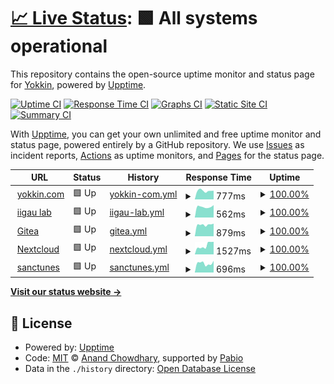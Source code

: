 # [📈 Live Status](https://froggie3.github.io/upptime): <!--live status--> **🟩 All systems operational**

This repository contains the open-source uptime monitor and status page for [Yokkin](https://yokkin.com/), powered by [Upptime](https://github.com/upptime/upptime).

[![Uptime CI](https://github.com/froggie3/upptime/workflows/Uptime%20CI/badge.svg)](https://github.com/froggie3/upptime/actions?query=workflow%3A%22Uptime+CI%22)
[![Response Time CI](https://github.com/froggie3/upptime/workflows/Response%20Time%20CI/badge.svg)](https://github.com/froggie3/upptime/actions?query=workflow%3A%22Response+Time+CI%22)
[![Graphs CI](https://github.com/froggie3/upptime/workflows/Graphs%20CI/badge.svg)](https://github.com/froggie3/upptime/actions?query=workflow%3A%22Graphs+CI%22)
[![Static Site CI](https://github.com/froggie3/upptime/workflows/Static%20Site%20CI/badge.svg)](https://github.com/froggie3/upptime/actions?query=workflow%3A%22Static+Site+CI%22)
[![Summary CI](https://github.com/froggie3/upptime/workflows/Summary%20CI/badge.svg)](https://github.com/froggie3/upptime/actions?query=workflow%3A%22Summary+CI%22)

With [Upptime](https://upptime.js.org), you can get your own unlimited and free uptime monitor and status page, powered entirely by a GitHub repository. We use [Issues](https://github.com/froggie3/upptime/issues) as incident reports, [Actions](https://github.com/froggie3/upptime/actions) as uptime monitors, and [Pages](https://froggie3.github.io/upptime) for the status page.

<!--start: status pages-->
<!-- This summary is generated by Upptime (https://github.com/upptime/upptime) -->
<!-- Do not edit this manually, your changes will be overwritten -->
<!-- prettier-ignore -->
| URL | Status | History | Response Time | Uptime |
| --- | ------ | ------- | ------------- | ------ |
| <img alt="" src="https://icons.duckduckgo.com/ip3/yokkin.com.ico" height="13"> [yokkin.com](https://yokkin.com) | 🟩 Up | [yokkin-com.yml](https://github.com/froggie3/upptime/commits/HEAD/history/yokkin-com.yml) | <details><summary><img alt="Response time graph" src="./graphs/yokkin-com/response-time-week.png" height="20"> 777ms</summary><br><a href="https://froggie3.github.io/upptime/history/yokkin-com"><img alt="Response time 750" src="https://img.shields.io/endpoint?url=https%3A%2F%2Fraw.githubusercontent.com%2Ffroggie3%2Fupptime%2FHEAD%2Fapi%2Fyokkin-com%2Fresponse-time.json"></a><br><a href="https://froggie3.github.io/upptime/history/yokkin-com"><img alt="24-hour response time 582" src="https://img.shields.io/endpoint?url=https%3A%2F%2Fraw.githubusercontent.com%2Ffroggie3%2Fupptime%2FHEAD%2Fapi%2Fyokkin-com%2Fresponse-time-day.json"></a><br><a href="https://froggie3.github.io/upptime/history/yokkin-com"><img alt="7-day response time 777" src="https://img.shields.io/endpoint?url=https%3A%2F%2Fraw.githubusercontent.com%2Ffroggie3%2Fupptime%2FHEAD%2Fapi%2Fyokkin-com%2Fresponse-time-week.json"></a><br><a href="https://froggie3.github.io/upptime/history/yokkin-com"><img alt="30-day response time 757" src="https://img.shields.io/endpoint?url=https%3A%2F%2Fraw.githubusercontent.com%2Ffroggie3%2Fupptime%2FHEAD%2Fapi%2Fyokkin-com%2Fresponse-time-month.json"></a><br><a href="https://froggie3.github.io/upptime/history/yokkin-com"><img alt="1-year response time 750" src="https://img.shields.io/endpoint?url=https%3A%2F%2Fraw.githubusercontent.com%2Ffroggie3%2Fupptime%2FHEAD%2Fapi%2Fyokkin-com%2Fresponse-time-year.json"></a></details> | <details><summary><a href="https://froggie3.github.io/upptime/history/yokkin-com">100.00%</a></summary><a href="https://froggie3.github.io/upptime/history/yokkin-com"><img alt="All-time uptime 98.73%" src="https://img.shields.io/endpoint?url=https%3A%2F%2Fraw.githubusercontent.com%2Ffroggie3%2Fupptime%2FHEAD%2Fapi%2Fyokkin-com%2Fuptime.json"></a><br><a href="https://froggie3.github.io/upptime/history/yokkin-com"><img alt="24-hour uptime 100.00%" src="https://img.shields.io/endpoint?url=https%3A%2F%2Fraw.githubusercontent.com%2Ffroggie3%2Fupptime%2FHEAD%2Fapi%2Fyokkin-com%2Fuptime-day.json"></a><br><a href="https://froggie3.github.io/upptime/history/yokkin-com"><img alt="7-day uptime 100.00%" src="https://img.shields.io/endpoint?url=https%3A%2F%2Fraw.githubusercontent.com%2Ffroggie3%2Fupptime%2FHEAD%2Fapi%2Fyokkin-com%2Fuptime-week.json"></a><br><a href="https://froggie3.github.io/upptime/history/yokkin-com"><img alt="30-day uptime 99.95%" src="https://img.shields.io/endpoint?url=https%3A%2F%2Fraw.githubusercontent.com%2Ffroggie3%2Fupptime%2FHEAD%2Fapi%2Fyokkin-com%2Fuptime-month.json"></a><br><a href="https://froggie3.github.io/upptime/history/yokkin-com"><img alt="1-year uptime 98.73%" src="https://img.shields.io/endpoint?url=https%3A%2F%2Fraw.githubusercontent.com%2Ffroggie3%2Fupptime%2FHEAD%2Fapi%2Fyokkin-com%2Fuptime-year.json"></a></details>
| <img alt="" src="https://icons.duckduckgo.com/ip3/akkoma.yokkin.com.ico" height="13"> [iigau lab](https://akkoma.yokkin.com) | 🟩 Up | [iigau-lab.yml](https://github.com/froggie3/upptime/commits/HEAD/history/iigau-lab.yml) | <details><summary><img alt="Response time graph" src="./graphs/iigau-lab/response-time-week.png" height="20"> 562ms</summary><br><a href="https://froggie3.github.io/upptime/history/iigau-lab"><img alt="Response time 549" src="https://img.shields.io/endpoint?url=https%3A%2F%2Fraw.githubusercontent.com%2Ffroggie3%2Fupptime%2FHEAD%2Fapi%2Fiigau-lab%2Fresponse-time.json"></a><br><a href="https://froggie3.github.io/upptime/history/iigau-lab"><img alt="24-hour response time 429" src="https://img.shields.io/endpoint?url=https%3A%2F%2Fraw.githubusercontent.com%2Ffroggie3%2Fupptime%2FHEAD%2Fapi%2Fiigau-lab%2Fresponse-time-day.json"></a><br><a href="https://froggie3.github.io/upptime/history/iigau-lab"><img alt="7-day response time 562" src="https://img.shields.io/endpoint?url=https%3A%2F%2Fraw.githubusercontent.com%2Ffroggie3%2Fupptime%2FHEAD%2Fapi%2Fiigau-lab%2Fresponse-time-week.json"></a><br><a href="https://froggie3.github.io/upptime/history/iigau-lab"><img alt="30-day response time 550" src="https://img.shields.io/endpoint?url=https%3A%2F%2Fraw.githubusercontent.com%2Ffroggie3%2Fupptime%2FHEAD%2Fapi%2Fiigau-lab%2Fresponse-time-month.json"></a><br><a href="https://froggie3.github.io/upptime/history/iigau-lab"><img alt="1-year response time 549" src="https://img.shields.io/endpoint?url=https%3A%2F%2Fraw.githubusercontent.com%2Ffroggie3%2Fupptime%2FHEAD%2Fapi%2Fiigau-lab%2Fresponse-time-year.json"></a></details> | <details><summary><a href="https://froggie3.github.io/upptime/history/iigau-lab">100.00%</a></summary><a href="https://froggie3.github.io/upptime/history/iigau-lab"><img alt="All-time uptime 98.70%" src="https://img.shields.io/endpoint?url=https%3A%2F%2Fraw.githubusercontent.com%2Ffroggie3%2Fupptime%2FHEAD%2Fapi%2Fiigau-lab%2Fuptime.json"></a><br><a href="https://froggie3.github.io/upptime/history/iigau-lab"><img alt="24-hour uptime 100.00%" src="https://img.shields.io/endpoint?url=https%3A%2F%2Fraw.githubusercontent.com%2Ffroggie3%2Fupptime%2FHEAD%2Fapi%2Fiigau-lab%2Fuptime-day.json"></a><br><a href="https://froggie3.github.io/upptime/history/iigau-lab"><img alt="7-day uptime 100.00%" src="https://img.shields.io/endpoint?url=https%3A%2F%2Fraw.githubusercontent.com%2Ffroggie3%2Fupptime%2FHEAD%2Fapi%2Fiigau-lab%2Fuptime-week.json"></a><br><a href="https://froggie3.github.io/upptime/history/iigau-lab"><img alt="30-day uptime 99.89%" src="https://img.shields.io/endpoint?url=https%3A%2F%2Fraw.githubusercontent.com%2Ffroggie3%2Fupptime%2FHEAD%2Fapi%2Fiigau-lab%2Fuptime-month.json"></a><br><a href="https://froggie3.github.io/upptime/history/iigau-lab"><img alt="1-year uptime 98.70%" src="https://img.shields.io/endpoint?url=https%3A%2F%2Fraw.githubusercontent.com%2Ffroggie3%2Fupptime%2FHEAD%2Fapi%2Fiigau-lab%2Fuptime-year.json"></a></details>
| <img alt="" src="https://icons.duckduckgo.com/ip3/git.yokkin.com.ico" height="13"> [Gitea](https://git.yokkin.com) | 🟩 Up | [gitea.yml](https://github.com/froggie3/upptime/commits/HEAD/history/gitea.yml) | <details><summary><img alt="Response time graph" src="./graphs/gitea/response-time-week.png" height="20"> 879ms</summary><br><a href="https://froggie3.github.io/upptime/history/gitea"><img alt="Response time 878" src="https://img.shields.io/endpoint?url=https%3A%2F%2Fraw.githubusercontent.com%2Ffroggie3%2Fupptime%2FHEAD%2Fapi%2Fgitea%2Fresponse-time.json"></a><br><a href="https://froggie3.github.io/upptime/history/gitea"><img alt="24-hour response time 669" src="https://img.shields.io/endpoint?url=https%3A%2F%2Fraw.githubusercontent.com%2Ffroggie3%2Fupptime%2FHEAD%2Fapi%2Fgitea%2Fresponse-time-day.json"></a><br><a href="https://froggie3.github.io/upptime/history/gitea"><img alt="7-day response time 879" src="https://img.shields.io/endpoint?url=https%3A%2F%2Fraw.githubusercontent.com%2Ffroggie3%2Fupptime%2FHEAD%2Fapi%2Fgitea%2Fresponse-time-week.json"></a><br><a href="https://froggie3.github.io/upptime/history/gitea"><img alt="30-day response time 864" src="https://img.shields.io/endpoint?url=https%3A%2F%2Fraw.githubusercontent.com%2Ffroggie3%2Fupptime%2FHEAD%2Fapi%2Fgitea%2Fresponse-time-month.json"></a><br><a href="https://froggie3.github.io/upptime/history/gitea"><img alt="1-year response time 878" src="https://img.shields.io/endpoint?url=https%3A%2F%2Fraw.githubusercontent.com%2Ffroggie3%2Fupptime%2FHEAD%2Fapi%2Fgitea%2Fresponse-time-year.json"></a></details> | <details><summary><a href="https://froggie3.github.io/upptime/history/gitea">100.00%</a></summary><a href="https://froggie3.github.io/upptime/history/gitea"><img alt="All-time uptime 99.98%" src="https://img.shields.io/endpoint?url=https%3A%2F%2Fraw.githubusercontent.com%2Ffroggie3%2Fupptime%2FHEAD%2Fapi%2Fgitea%2Fuptime.json"></a><br><a href="https://froggie3.github.io/upptime/history/gitea"><img alt="24-hour uptime 100.00%" src="https://img.shields.io/endpoint?url=https%3A%2F%2Fraw.githubusercontent.com%2Ffroggie3%2Fupptime%2FHEAD%2Fapi%2Fgitea%2Fuptime-day.json"></a><br><a href="https://froggie3.github.io/upptime/history/gitea"><img alt="7-day uptime 100.00%" src="https://img.shields.io/endpoint?url=https%3A%2F%2Fraw.githubusercontent.com%2Ffroggie3%2Fupptime%2FHEAD%2Fapi%2Fgitea%2Fuptime-week.json"></a><br><a href="https://froggie3.github.io/upptime/history/gitea"><img alt="30-day uptime 99.95%" src="https://img.shields.io/endpoint?url=https%3A%2F%2Fraw.githubusercontent.com%2Ffroggie3%2Fupptime%2FHEAD%2Fapi%2Fgitea%2Fuptime-month.json"></a><br><a href="https://froggie3.github.io/upptime/history/gitea"><img alt="1-year uptime 99.98%" src="https://img.shields.io/endpoint?url=https%3A%2F%2Fraw.githubusercontent.com%2Ffroggie3%2Fupptime%2FHEAD%2Fapi%2Fgitea%2Fuptime-year.json"></a></details>
| <img alt="" src="https://icons.duckduckgo.com/ip3/nextcloud.yokkin.com.ico" height="13"> [Nextcloud](https://nextcloud.yokkin.com) | 🟩 Up | [nextcloud.yml](https://github.com/froggie3/upptime/commits/HEAD/history/nextcloud.yml) | <details><summary><img alt="Response time graph" src="./graphs/nextcloud/response-time-week.png" height="20"> 1527ms</summary><br><a href="https://froggie3.github.io/upptime/history/nextcloud"><img alt="Response time 1220" src="https://img.shields.io/endpoint?url=https%3A%2F%2Fraw.githubusercontent.com%2Ffroggie3%2Fupptime%2FHEAD%2Fapi%2Fnextcloud%2Fresponse-time.json"></a><br><a href="https://froggie3.github.io/upptime/history/nextcloud"><img alt="24-hour response time 1799" src="https://img.shields.io/endpoint?url=https%3A%2F%2Fraw.githubusercontent.com%2Ffroggie3%2Fupptime%2FHEAD%2Fapi%2Fnextcloud%2Fresponse-time-day.json"></a><br><a href="https://froggie3.github.io/upptime/history/nextcloud"><img alt="7-day response time 1527" src="https://img.shields.io/endpoint?url=https%3A%2F%2Fraw.githubusercontent.com%2Ffroggie3%2Fupptime%2FHEAD%2Fapi%2Fnextcloud%2Fresponse-time-week.json"></a><br><a href="https://froggie3.github.io/upptime/history/nextcloud"><img alt="30-day response time 1371" src="https://img.shields.io/endpoint?url=https%3A%2F%2Fraw.githubusercontent.com%2Ffroggie3%2Fupptime%2FHEAD%2Fapi%2Fnextcloud%2Fresponse-time-month.json"></a><br><a href="https://froggie3.github.io/upptime/history/nextcloud"><img alt="1-year response time 1220" src="https://img.shields.io/endpoint?url=https%3A%2F%2Fraw.githubusercontent.com%2Ffroggie3%2Fupptime%2FHEAD%2Fapi%2Fnextcloud%2Fresponse-time-year.json"></a></details> | <details><summary><a href="https://froggie3.github.io/upptime/history/nextcloud">100.00%</a></summary><a href="https://froggie3.github.io/upptime/history/nextcloud"><img alt="All-time uptime 98.73%" src="https://img.shields.io/endpoint?url=https%3A%2F%2Fraw.githubusercontent.com%2Ffroggie3%2Fupptime%2FHEAD%2Fapi%2Fnextcloud%2Fuptime.json"></a><br><a href="https://froggie3.github.io/upptime/history/nextcloud"><img alt="24-hour uptime 100.00%" src="https://img.shields.io/endpoint?url=https%3A%2F%2Fraw.githubusercontent.com%2Ffroggie3%2Fupptime%2FHEAD%2Fapi%2Fnextcloud%2Fuptime-day.json"></a><br><a href="https://froggie3.github.io/upptime/history/nextcloud"><img alt="7-day uptime 100.00%" src="https://img.shields.io/endpoint?url=https%3A%2F%2Fraw.githubusercontent.com%2Ffroggie3%2Fupptime%2FHEAD%2Fapi%2Fnextcloud%2Fuptime-week.json"></a><br><a href="https://froggie3.github.io/upptime/history/nextcloud"><img alt="30-day uptime 100.00%" src="https://img.shields.io/endpoint?url=https%3A%2F%2Fraw.githubusercontent.com%2Ffroggie3%2Fupptime%2FHEAD%2Fapi%2Fnextcloud%2Fuptime-month.json"></a><br><a href="https://froggie3.github.io/upptime/history/nextcloud"><img alt="1-year uptime 98.73%" src="https://img.shields.io/endpoint?url=https%3A%2F%2Fraw.githubusercontent.com%2Ffroggie3%2Fupptime%2FHEAD%2Fapi%2Fnextcloud%2Fuptime-year.json"></a></details>
| <img alt="" src="https://icons.duckduckgo.com/ip3/sanctunes.yokkin.com.ico" height="13"> [sanctunes](https://sanctunes.yokkin.com) | 🟩 Up | [sanctunes.yml](https://github.com/froggie3/upptime/commits/HEAD/history/sanctunes.yml) | <details><summary><img alt="Response time graph" src="./graphs/sanctunes/response-time-week.png" height="20"> 696ms</summary><br><a href="https://froggie3.github.io/upptime/history/sanctunes"><img alt="Response time 650" src="https://img.shields.io/endpoint?url=https%3A%2F%2Fraw.githubusercontent.com%2Ffroggie3%2Fupptime%2FHEAD%2Fapi%2Fsanctunes%2Fresponse-time.json"></a><br><a href="https://froggie3.github.io/upptime/history/sanctunes"><img alt="24-hour response time 615" src="https://img.shields.io/endpoint?url=https%3A%2F%2Fraw.githubusercontent.com%2Ffroggie3%2Fupptime%2FHEAD%2Fapi%2Fsanctunes%2Fresponse-time-day.json"></a><br><a href="https://froggie3.github.io/upptime/history/sanctunes"><img alt="7-day response time 696" src="https://img.shields.io/endpoint?url=https%3A%2F%2Fraw.githubusercontent.com%2Ffroggie3%2Fupptime%2FHEAD%2Fapi%2Fsanctunes%2Fresponse-time-week.json"></a><br><a href="https://froggie3.github.io/upptime/history/sanctunes"><img alt="30-day response time 650" src="https://img.shields.io/endpoint?url=https%3A%2F%2Fraw.githubusercontent.com%2Ffroggie3%2Fupptime%2FHEAD%2Fapi%2Fsanctunes%2Fresponse-time-month.json"></a><br><a href="https://froggie3.github.io/upptime/history/sanctunes"><img alt="1-year response time 650" src="https://img.shields.io/endpoint?url=https%3A%2F%2Fraw.githubusercontent.com%2Ffroggie3%2Fupptime%2FHEAD%2Fapi%2Fsanctunes%2Fresponse-time-year.json"></a></details> | <details><summary><a href="https://froggie3.github.io/upptime/history/sanctunes">100.00%</a></summary><a href="https://froggie3.github.io/upptime/history/sanctunes"><img alt="All-time uptime 98.73%" src="https://img.shields.io/endpoint?url=https%3A%2F%2Fraw.githubusercontent.com%2Ffroggie3%2Fupptime%2FHEAD%2Fapi%2Fsanctunes%2Fuptime.json"></a><br><a href="https://froggie3.github.io/upptime/history/sanctunes"><img alt="24-hour uptime 100.00%" src="https://img.shields.io/endpoint?url=https%3A%2F%2Fraw.githubusercontent.com%2Ffroggie3%2Fupptime%2FHEAD%2Fapi%2Fsanctunes%2Fuptime-day.json"></a><br><a href="https://froggie3.github.io/upptime/history/sanctunes"><img alt="7-day uptime 100.00%" src="https://img.shields.io/endpoint?url=https%3A%2F%2Fraw.githubusercontent.com%2Ffroggie3%2Fupptime%2FHEAD%2Fapi%2Fsanctunes%2Fuptime-week.json"></a><br><a href="https://froggie3.github.io/upptime/history/sanctunes"><img alt="30-day uptime 99.95%" src="https://img.shields.io/endpoint?url=https%3A%2F%2Fraw.githubusercontent.com%2Ffroggie3%2Fupptime%2FHEAD%2Fapi%2Fsanctunes%2Fuptime-month.json"></a><br><a href="https://froggie3.github.io/upptime/history/sanctunes"><img alt="1-year uptime 98.73%" src="https://img.shields.io/endpoint?url=https%3A%2F%2Fraw.githubusercontent.com%2Ffroggie3%2Fupptime%2FHEAD%2Fapi%2Fsanctunes%2Fuptime-year.json"></a></details>

<!--end: status pages-->

[**Visit our status website →**](https://froggie3.github.io/upptime)

## 📄 License

- Powered by: [Upptime](https://github.com/upptime/upptime)
- Code: [MIT](./LICENSE) © [Anand Chowdhary](https://anandchowdhary.com), supported by [Pabio](https://pabio.com)
- Data in the `./history` directory: [Open Database License](https://opendatacommons.org/licenses/odbl/1-0/)

